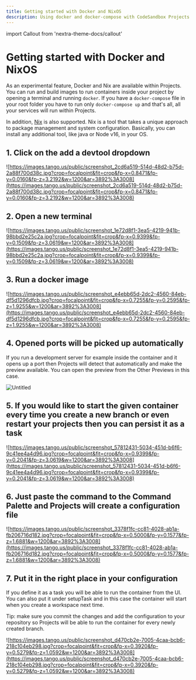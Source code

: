 ```yaml
---
title: Getting started with Docker and NixOS
description: Using docker and docker-compose with CodeSandbox Projects
---
```


import Callout from 'nextra-theme-docs/callout'

# Getting started with Docker and NixOS

As an experimental feature, Docker and Nix are available within Projects. You can run and build images to run containers inside your project by opening a terminal and running `docker`. If you have a `docker-compose` file in your root folder you have to run only `docker-compose up` and that's all, all your services will run within Projects.

In addition, [Nix](https://nixos.org/) is also supported. Nix is a tool that takes a unique approach to package management and system configuration. Basically, you can install any additional tool, like java or Node v16, in your OS.

## 1. Click on the add a devtool dropdown

![https://images.tango.us/public/screenshot_2cd6a519-514d-48d2-b75d-2a88f700d38c.jpg?crop=focalpoint&fit=crop&fp-x=0.8471&fp-y=0.0160&fp-z=3.2192&w=1200&ar=3892%3A3008](https://images.tango.us/public/screenshot_2cd6a519-514d-48d2-b75d-2a88f700d38c.jpg?crop=focalpoint&fit=crop&fp-x=0.8471&fp-y=0.0160&fp-z=3.2192&w=1200&ar=3892%3A3008)

## 2. Open a new terminal

![https://images.tango.us/public/screenshot_1e72d8f1-3ea5-4219-941b-98bbd2e25c2a.jpg?crop=focalpoint&fit=crop&fp-x=0.9399&fp-y=0.1509&fp-z=3.0619&w=1200&ar=3892%3A3008](https://images.tango.us/public/screenshot_1e72d8f1-3ea5-4219-941b-98bbd2e25c2a.jpg?crop=focalpoint&fit=crop&fp-x=0.9399&fp-y=0.1509&fp-z=3.0619&w=1200&ar=3892%3A3008)

## 3. Run a docker image

![https://images.tango.us/public/screenshot_e4ebb65d-2dc2-4560-84eb-df5d1296dfcb.jpg?crop=focalpoint&fit=crop&fp-x=0.7255&fp-y=0.2595&fp-z=1.9255&w=1200&ar=3892%3A3008](https://images.tango.us/public/screenshot_e4ebb65d-2dc2-4560-84eb-df5d1296dfcb.jpg?crop=focalpoint&fit=crop&fp-x=0.7255&fp-y=0.2595&fp-z=1.9255&w=1200&ar=3892%3A3008)

## 4. Opened ports will be picked up automatically

If you run a development server for example inside the container and it opens up a port then Projects will detect that automatically and make the preview available. You can open the preview from the Other Previews in this case.

![Untitled](https://s3-us-west-2.amazonaws.com/secure.notion-static.com/3a225439-9c75-4f67-a1f6-5946a097e3d8/Untitled.jpg)

## 5. If you would like to start the given container every time you create a new branch or even restart your projects then you can persist it as a task

![https://images.tango.us/public/screenshot_57812431-5034-451d-b6f6-9c41ee4a4d96.jpg?crop=focalpoint&fit=crop&fp-x=0.9399&fp-y=0.2041&fp-z=3.0619&w=1200&ar=3892%3A3008](https://images.tango.us/public/screenshot_57812431-5034-451d-b6f6-9c41ee4a4d96.jpg?crop=focalpoint&fit=crop&fp-x=0.9399&fp-y=0.2041&fp-z=3.0619&w=1200&ar=3892%3A3008)

## 6. Just paste the command to the Command Palette and Projects will create a configuration file

![https://images.tango.us/public/screenshot_3378f1fc-cc81-4028-ab1a-fb206716d182.jpg?crop=focalpoint&fit=crop&fp-x=0.5000&fp-y=0.1577&fp-z=1.6881&w=1200&ar=3892%3A3008](https://images.tango.us/public/screenshot_3378f1fc-cc81-4028-ab1a-fb206716d182.jpg?crop=focalpoint&fit=crop&fp-x=0.5000&fp-y=0.1577&fp-z=1.6881&w=1200&ar=3892%3A3008)

## 7. Put it in the right place in your configuration

If you define it as a task you will be able to run the container from the UI. You can also put it under setupTask and in this case the container will start when you create a workspace next time.

<Callout>
Tip: make sure you commit the changes and add the configuration to your repository so Projects will be able to run the container for every newly created branch.
</Callout>

![https://images.tango.us/public/screenshot_d470cb2e-7005-4caa-bcb6-218c104eb298.jpg?crop=focalpoint&fit=crop&fp-x=0.3920&fp-y=0.5279&fp-z=1.0592&w=1200&ar=3892%3A3008](https://images.tango.us/public/screenshot_d470cb2e-7005-4caa-bcb6-218c104eb298.jpg?crop=focalpoint&fit=crop&fp-x=0.3920&fp-y=0.5279&fp-z=1.0592&w=1200&ar=3892%3A3008)